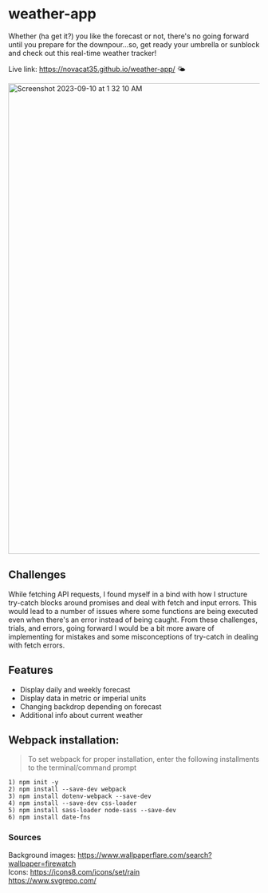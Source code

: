 # weather-app
Whether (ha get it?) you like the forecast or not, there's no going forward until you prepare for the downpour...so, get ready your umbrella or sunblock and check out this real-time weather tracker!

Live link: https://novacat35.github.io/weather-app/ 🌤️

<img width="942" alt="Screenshot 2023-09-10 at 1 32 10 AM" src="https://github.com/NovaCat35/weather-app/assets/54908064/518ac24e-e1a7-4700-b71a-eea01fcffba3">


## Challenges
While fetching API requests, I found myself in a bind with how I structure try-catch blocks around promises and deal with fetch and input errors. This would lead to a number of issues where some functions are being executed even when there's an error instead of being caught. From these challenges, trials, and errors, going forward I would be a bit more aware of implementing for mistakes and some misconceptions of try-catch in dealing with fetch errors. 

## Features
- Display daily and weekly forecast
- Display data in metric or imperial units
- Changing backdrop depending on forecast
- Additional info about current weather

## Webpack installation:
> To set webpack for proper installation, enter the following installments to the terminal/command prompt

```
1) npm init -y
2) npm install --save-dev webpack
3) npm install dotenv-webpack --save-dev
4) npm install --save-dev css-loader
5) npm install sass-loader node-sass --save-dev
6) npm install date-fns
```

### Sources
Background images: https://www.wallpaperflare.com/search?wallpaper=firewatch
<br>
Icons: 
https://icons8.com/icons/set/rain
<br>
https://www.svgrepo.com/
